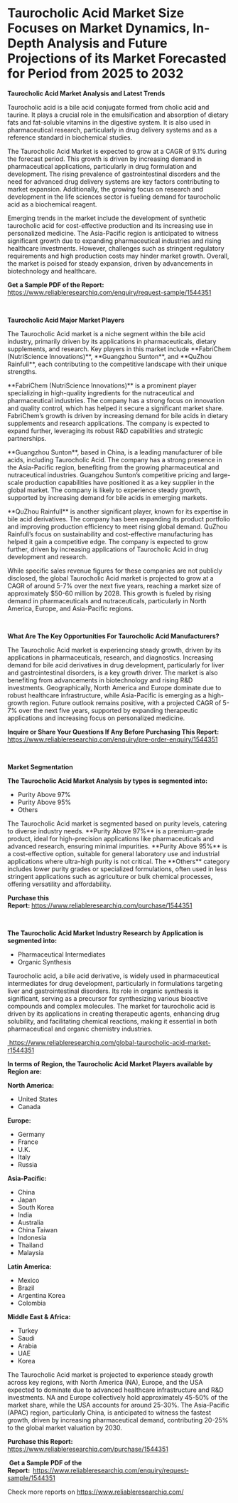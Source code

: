 <p><h1>Taurocholic Acid Market Size Focuses on Market Dynamics, In-Depth Analysis and Future Projections of its Market Forecasted for Period from 2025 to 2032</h1></p><p><strong>Taurocholic Acid Market Analysis and Latest Trends</strong></p>
<p><p>Taurocholic acid is a bile acid conjugate formed from cholic acid and taurine. It plays a crucial role in the emulsification and absorption of dietary fats and fat-soluble vitamins in the digestive system. It is also used in pharmaceutical research, particularly in drug delivery systems and as a reference standard in biochemical studies.</p><p>The Taurocholic Acid Market is expected to grow at a CAGR of 9.1% during the forecast period. This growth is driven by increasing demand in pharmaceutical applications, particularly in drug formulation and development. The rising prevalence of gastrointestinal disorders and the need for advanced drug delivery systems are key factors contributing to market expansion. Additionally, the growing focus on research and development in the life sciences sector is fueling demand for taurocholic acid as a biochemical reagent.</p><p>Emerging trends in the market include the development of synthetic taurocholic acid for cost-effective production and its increasing use in personalized medicine. The Asia-Pacific region is anticipated to witness significant growth due to expanding pharmaceutical industries and rising healthcare investments. However, challenges such as stringent regulatory requirements and high production costs may hinder market growth. Overall, the market is poised for steady expansion, driven by advancements in biotechnology and healthcare.</p></p>
<p><strong>Get a Sample PDF of the Report:&nbsp;</strong> <a href="https://www.reliableresearchiq.com/enquiry/request-sample/1544351?utm_campaign=99&utm_medium=2&utm_source=Github&utm_content=ia&utm_term=26012025&utm_id=taurocholic-acid">https://www.reliableresearchiq.com/enquiry/request-sample/1544351</a></p>
<p>&nbsp;</p>
<p><strong>Taurocholic Acid Major Market Players</strong></p>
<p><p>The Taurocholic Acid market is a niche segment within the bile acid industry, primarily driven by its applications in pharmaceuticals, dietary supplements, and research. Key players in this market include **FabriChem (NutriScience Innovations)**, **Guangzhou Sunton**, and **QuZhou Rainfull**, each contributing to the competitive landscape with their unique strengths.</p><p>**FabriChem (NutriScience Innovations)** is a prominent player specializing in high-quality ingredients for the nutraceutical and pharmaceutical industries. The company has a strong focus on innovation and quality control, which has helped it secure a significant market share. FabriChem’s growth is driven by increasing demand for bile acids in dietary supplements and research applications. The company is expected to expand further, leveraging its robust R&D capabilities and strategic partnerships.</p><p>**Guangzhou Sunton**, based in China, is a leading manufacturer of bile acids, including Taurocholic Acid. The company has a strong presence in the Asia-Pacific region, benefiting from the growing pharmaceutical and nutraceutical industries. Guangzhou Sunton’s competitive pricing and large-scale production capabilities have positioned it as a key supplier in the global market. The company is likely to experience steady growth, supported by increasing demand for bile acids in emerging markets.</p><p>**QuZhou Rainfull** is another significant player, known for its expertise in bile acid derivatives. The company has been expanding its product portfolio and improving production efficiency to meet rising global demand. QuZhou Rainfull’s focus on sustainability and cost-effective manufacturing has helped it gain a competitive edge. The company is expected to grow further, driven by increasing applications of Taurocholic Acid in drug development and research.</p><p>While specific sales revenue figures for these companies are not publicly disclosed, the global Taurocholic Acid market is projected to grow at a CAGR of around 5-7% over the next five years, reaching a market size of approximately $50-60 million by 2028. This growth is fueled by rising demand in pharmaceuticals and nutraceuticals, particularly in North America, Europe, and Asia-Pacific regions.</p></p>
<p>&nbsp;</p>
<p><strong>What Are The Key Opportunities For Taurocholic Acid Manufacturers?</strong></p>
<p><p>The Taurocholic Acid market is experiencing steady growth, driven by its applications in pharmaceuticals, research, and diagnostics. Increasing demand for bile acid derivatives in drug development, particularly for liver and gastrointestinal disorders, is a key growth driver. The market is also benefiting from advancements in biotechnology and rising R&D investments. Geographically, North America and Europe dominate due to robust healthcare infrastructure, while Asia-Pacific is emerging as a high-growth region. Future outlook remains positive, with a projected CAGR of 5-7% over the next five years, supported by expanding therapeutic applications and increasing focus on personalized medicine.</p></p>
<p><strong>Inquire or Share Your Questions If Any Before Purchasing This Report:</strong> <a href="https://www.reliableresearchiq.com/enquiry/pre-order-enquiry/1544351?utm_campaign=99&utm_medium=2&utm_source=Github&utm_content=ia&utm_term=26012025&utm_id=taurocholic-acid">https://www.reliableresearchiq.com/enquiry/pre-order-enquiry/1544351</a></p>
<p>&nbsp;</p>
<p><strong>Market Segmentation</strong></p>
<p><strong>The Taurocholic Acid Market Analysis by types is segmented into:</strong></p>
<p><ul><li>Purity Above 97%</li><li>Purity Above 95%</li><li>Others</li></ul></p>
<p><p>The Taurocholic Acid market is segmented based on purity levels, catering to diverse industry needs. **Purity Above 97%** is a premium-grade product, ideal for high-precision applications like pharmaceuticals and advanced research, ensuring minimal impurities. **Purity Above 95%** is a cost-effective option, suitable for general laboratory use and industrial applications where ultra-high purity is not critical. The **Others** category includes lower purity grades or specialized formulations, often used in less stringent applications such as agriculture or bulk chemical processes, offering versatility and affordability.</p></p>
<p><strong>Purchase this Report:&nbsp;</strong><a href="https://www.reliableresearchiq.com/purchase/1544351?utm_campaign=99&utm_medium=2&utm_source=Github&utm_content=ia&utm_term=26012025&utm_id=taurocholic-acid">https://www.reliableresearchiq.com/purchase/1544351</a></p>
<p>&nbsp;</p>
<p><strong>The Taurocholic Acid Market Industry Research by Application is segmented into:</strong></p>
<p><ul><li>Pharmaceutical Intermediates</li><li>Organic Synthesis</li></ul></p>
<p><p>Taurocholic acid, a bile acid derivative, is widely used in pharmaceutical intermediates for drug development, particularly in formulations targeting liver and gastrointestinal disorders. Its role in organic synthesis is significant, serving as a precursor for synthesizing various bioactive compounds and complex molecules. The market for taurocholic acid is driven by its applications in creating therapeutic agents, enhancing drug solubility, and facilitating chemical reactions, making it essential in both pharmaceutical and organic chemistry industries.</p></p>
<p><a href="https://www.reliableresearchiq.com/global-taurocholic-acid-market-r1544351?utm_campaign=99&utm_medium=2&utm_source=Github&utm_content=ia&utm_term=26012025&utm_id=taurocholic-acid">&nbsp;https://www.reliableresearchiq.com/global-taurocholic-acid-market-r1544351</a></p>
<p><strong>In terms of Region, the Taurocholic Acid Market Players available by Region are:</strong></p>
<p>
    <p> <strong> North America: </strong>
        <ul>
            <li>United States</li>
            <li>Canada</li>
        </ul>
        </p> 
    <p> <strong> Europe: </strong>
        <ul>
            <li>Germany</li>
            <li>France</li>
            <li>U.K.</li>
            <li>Italy</li>
            <li>Russia</li>
        </ul>
        </p> 
    <p> <strong> Asia-Pacific: </strong>
        <ul>
            <li>China</li>
            <li>Japan</li>
            <li>South Korea</li>
            <li>India</li>
            <li>Australia</li>
            <li>China Taiwan</li>
            <li>Indonesia</li>
            <li>Thailand</li>
            <li>Malaysia</li>
        </ul>
        </p> 
    <p> <strong> Latin America: </strong>
        <ul>
            <li>Mexico</li>
            <li>Brazil</li>
            <li>Argentina Korea</li>
            <li>Colombia</li>
        </ul>
        </p> 
    <p> <strong> Middle East & Africa: </strong>
        <ul>
            <li>Turkey</li>
            <li>Saudi</li>
            <li>Arabia</li>
            <li>UAE</li>
            <li>Korea</li>
        </ul>
    </p>
    </p>
<p><p>The Taurocholic Acid market is projected to experience steady growth across key regions, with North America (NA), Europe, and the USA expected to dominate due to advanced healthcare infrastructure and R&D investments. NA and Europe collectively hold approximately 45-50% of the market share, while the USA accounts for around 25-30%. The Asia-Pacific (APAC) region, particularly China, is anticipated to witness the fastest growth, driven by increasing pharmaceutical demand, contributing 20-25% to the global market valuation by 2030.</p></p>
<p><strong>Purchase this Report: </strong><a href="https://www.reliableresearchiq.com/purchase/1544351?utm_campaign=99&utm_medium=2&utm_source=Github&utm_content=ia&utm_term=26012025&utm_id=taurocholic-acid">https://www.reliableresearchiq.com/purchase/1544351</a></p>
<p>&nbsp;<strong>Get a Sample PDF of the Report:&nbsp;&nbsp;</strong><a href="https://www.reliableresearchiq.com/enquiry/request-sample/1544351?utm_campaign=99&utm_medium=2&utm_source=Github&utm_content=ia&utm_term=26012025&utm_id=taurocholic-acid">https://www.reliableresearchiq.com/enquiry/request-sample/1544351</a></p>
<p><strong></strong></p>
<p>Check more reports on <a href="https://www.reliableresearchiq.com/?utm_campaign=99&utm_medium=2&utm_source=Github&utm_content=ia&utm_term=26012025&utm_id=taurocholic-acid">https://www.reliableresearchiq.com/</a></p>
